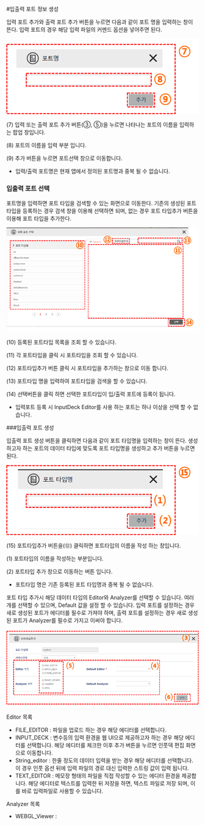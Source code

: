 #입출력 포트 정보 생성

입력 포트 추가와 출력 포트 추가 버튼을 누르면 다음과 같이 포트 명을 입력하는 창이 뜬다. 입력 포트의 경우 해당 입력 파일의 커멘드 옵션을 넣어주면 된다.

![](image/image12.png)

(7) 입력 또는 출력 포트 추가 버튼(③, ⑤)을 누르면 나타나는 포트의 이름을 입력하는 팝업 창입니다.

(8) 포트의 이름을 입력 부분 입니다.

(9) 추가 버튼을 누르면 포트선택 창으로 이동합니다.

 - 입력/출력 포트명은 현재 앱에서 정의된 포트명과 중복 될 수 없습니다.


### 입출력 포트 선택
포트명을 입력하면 포트 타입을 검색할 수 있는 화면으로 이동한다. 기존의 생성된 포트 타입을 등록하는 경우 검색 창을 이용해 선택하면 되며, 없는 경우 포트 타입추가 버튼을 이용해 포트 타입을 추가한다.

![](image/image13.png)

(10) 등록된 포트타입 목록을 조회 할 수 있습니다.

(11) 각 포트타입을 클릭 시 포트타입을 조회 할 수 있습니다.

(12) 포트타입추가 버튼 클릭 시 포트타입을 추가하는 창으로 이동 합니다.

(13) 포트타입 명을 입력하여 포트타입을 검색을 할 수 있습니다.

(14) 선택버튼을 클릭 하면 선택한 포트타입이 입/출력 포트에 등록이 됩니다.

 - 입력포트 등록 시 InputDeck Editor를 사용 하는 포트는 하나 이상을 선택 할 수 없습니다.


###입출력 포트 생성

입출력 포트 생성 버튼을 클릭하면 다음과 같이 포트 타입명을 입력하는 창이 뜬다. 생성하고자 하는 포트의 데이터 타입에 맞도록 포트 타입명을 생성하고 추가 버튼을 누르면 된다.
![](image/image14.png)

(15) 포트타입추가 버튼을(⑫) 클릭하면 포트타입의 이름을 작성 하는 창입니다.

(1) 포트타입의 이름을 작성하는 부분입니다.

(2) 포트타입 추가 창으로 이동하는 버튼 입니다.

 -  포트타입 명은 기존 등록된 포트 타입명과 중복 될 수 없습니다.


포트 타입 추가시 해당 데이터 타입의 Editor와 Analyzer를 선택할 수 있습니다. 여러개를 선택할 수 있으며, Default 값을 설정 할 수 있습니다.  입력 포트를 설정하는 경우 새로 생성된 포트가 에디터를 필수로 가져야 하며, 출력 포트를 설정하는 경우 새로 생성된 포트가 Analyzer를 필수로 가지고 이써야 합니다.

![](image/image15.png)

Editor 목록
 - FILE_EDITOR : 파일을 업로드 하는 경우 해당 에디터를 선택합니다.
 - INPUT_DECK : 변수등의 입력 환경을 웹 UI으로 제공하고자 하는 경우 해당 에디터를 선택합니다. 해당 에디터를 체크한 이후 추가 버튼을 누르면 인풋덱 편집 화면으로 이동합니다.
 - String_editor : 한줄 정도의 데이터 입력을 받는 경우 해당 에디터를 선택합니다. 이 경우 인풋 옵션 뒤에 입력 파일의 경로 대신 입력한 스트링 값이 입력 됩니다.
 - TEXT_EDITOR : 메모장 형태의 파일을 직접 작성할 수 있는 에디터 환경을 제공합니다. 해당 에디터로 텍스트를 입력한 뒤 저장을 하면, 텍스트 파일로 저장 되며, 이를 바로 입력파일로 사용할 수 있습니다.

Analyzer 목록
 - WEBGL_Viewer : 

